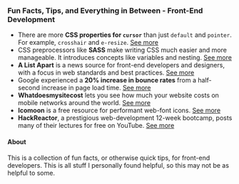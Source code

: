 ### Fun Facts, Tips, and Everything in Between - Front-End Development
* There are more **CSS properties for `cursor`** than just `default` and `pointer`. For example, `crosshair` and `e-resize`. [See more](http://www.w3schools.com/cssref/pr_class_cursor.asp)
* CSS preprocessors like **SASS** make writing CSS much easier and more manageable. It introduces concepts like variables and nesting. [See more](http://alistapart.com/article/getting-started-with-sass)
* **A List Apart** is a news source for front-end developers and designers, with a focus in web standards and best practices. [See more](http://alistapart.com/article/getting-started-with-sass)
* Google experienced a **20% increase in bounce rates** from a half-second increase in page load time. [See more](http://radar.oreilly.com/2014/01/web-performance-is-user-experience.html)
* **Whatdoesmysitecost** lets you see how much your website costs on mobile networks around the world. [See more](http://whatdoesmysitecost.com/)
* **Icomoon** is a free resource for performant web-font icons. [See more](https://icomoon.io/)
* **HackReactor**, a prestigious web-development 12-week bootcamp, posts many of their lectures for free on YouTube. [See more](https://www.youtube.com/user/HackReactorSchool)

#### About
This is a collection of fun facts, or otherwise quick tips, for front-end developers. This is all stuff I personally found helpful, so this may not be as helpful to some.
